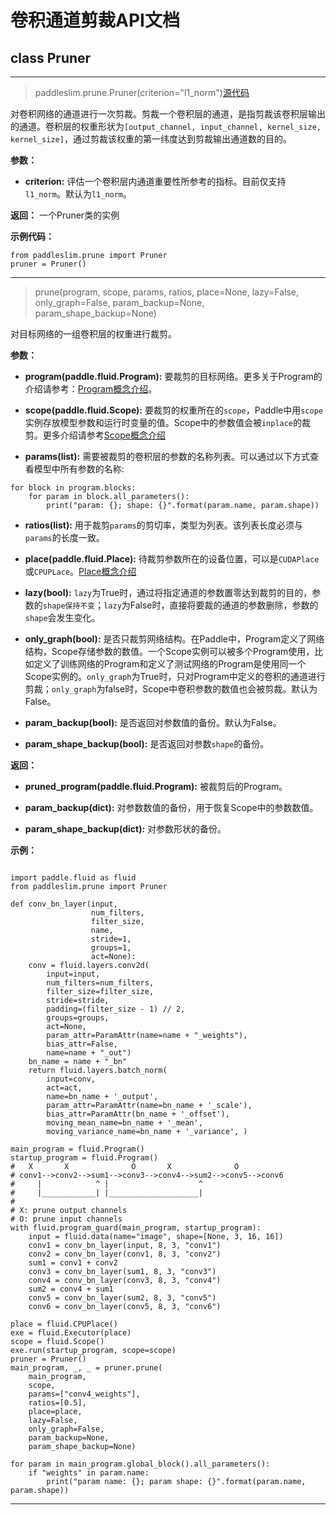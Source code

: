 
# 卷积通道剪裁API文档

## class Pruner

---

>paddleslim.prune.Pruner(criterion="l1_norm")[源代码]()

对卷积网络的通道进行一次剪裁。剪裁一个卷积层的通道，是指剪裁该卷积层输出的通道。卷积层的权重形状为`[output_channel, input_channel, kernel_size, kernel_size]`，通过剪裁该权重的第一纬度达到剪裁输出通道数的目的。

**参数：**

- **criterion:** 评估一个卷积层内通道重要性所参考的指标。目前仅支持`l1_norm`。默认为`l1_norm`。

**返回：** 一个Pruner类的实例

**示例代码：**

```
from paddleslim.prune import Pruner
pruner = Pruner()
```

---

>prune(program, scope, params, ratios, place=None, lazy=False, only_graph=False, param_backup=None, param_shape_backup=None)

对目标网络的一组卷积层的权重进行裁剪。

**参数：**

- **program(paddle.fluid.Program):** 要裁剪的目标网络。更多关于Program的介绍请参考：[Program概念介绍](https://www.paddlepaddle.org.cn/documentation/docs/zh/api_cn/fluid_cn/Program_cn.html#program)。

- **scope(paddle.fluid.Scope):** 要裁剪的权重所在的`scope`，Paddle中用`scope`实例存放模型参数和运行时变量的值。Scope中的参数值会被`inplace`的裁剪。更多介绍请参考[Scope概念介绍]()

- **params(list<str>):** 需要被裁剪的卷积层的参数的名称列表。可以通过以下方式查看模型中所有参数的名称:
```
for block in program.blocks:
    for param in block.all_parameters():
        print("param: {}; shape: {}".format(param.name, param.shape))
```

- **ratios(list<float>):** 用于裁剪`params`的剪切率，类型为列表。该列表长度必须与`params`的长度一致。

- **place(paddle.fluid.Place):** 待裁剪参数所在的设备位置，可以是`CUDAPlace`或`CPUPLace`。[Place概念介绍]()

- **lazy(bool):** `lazy`为True时，通过将指定通道的参数置零达到裁剪的目的，参数的`shape保持不变`；`lazy`为False时，直接将要裁的通道的参数删除，参数的`shape`会发生变化。

- **only_graph(bool):** 是否只裁剪网络结构。在Paddle中，Program定义了网络结构，Scope存储参数的数值。一个Scope实例可以被多个Program使用，比如定义了训练网络的Program和定义了测试网络的Program是使用同一个Scope实例的。`only_graph`为True时，只对Program中定义的卷积的通道进行剪裁；`only_graph`为false时，Scope中卷积参数的数值也会被剪裁。默认为False。

- **param_backup(bool):** 是否返回对参数值的备份。默认为False。

- **param_shape_backup(bool):** 是否返回对参数`shape`的备份。

**返回：**

- **pruned_program(paddle.fluid.Program):** 被裁剪后的Program。

- **param_backup(dict):** 对参数数值的备份，用于恢复Scope中的参数数值。

- **param_shape_backup(dict):** 对参数形状的备份。

**示例：**

```

import paddle.fluid as fluid
from paddleslim.prune import Pruner

def conv_bn_layer(input,
                  num_filters,
                  filter_size,
                  name,
                  stride=1,
                  groups=1,
                  act=None):
    conv = fluid.layers.conv2d(
        input=input,
        num_filters=num_filters,
        filter_size=filter_size,
        stride=stride,
        padding=(filter_size - 1) // 2,
        groups=groups,
        act=None,
        param_attr=ParamAttr(name=name + "_weights"),
        bias_attr=False,
        name=name + "_out")
    bn_name = name + "_bn"
    return fluid.layers.batch_norm(
        input=conv,
        act=act,
        name=bn_name + '_output',
        param_attr=ParamAttr(name=bn_name + '_scale'),
        bias_attr=ParamAttr(bn_name + '_offset'),
        moving_mean_name=bn_name + '_mean',
        moving_variance_name=bn_name + '_variance', )

main_program = fluid.Program()
startup_program = fluid.Program()
#   X       X              O       X              O
# conv1-->conv2-->sum1-->conv3-->conv4-->sum2-->conv5-->conv6
#     |            ^ |                    ^
#     |____________| |____________________|
#
# X: prune output channels
# O: prune input channels
with fluid.program_guard(main_program, startup_program):
    input = fluid.data(name="image", shape=[None, 3, 16, 16])
    conv1 = conv_bn_layer(input, 8, 3, "conv1")
    conv2 = conv_bn_layer(conv1, 8, 3, "conv2")
    sum1 = conv1 + conv2
    conv3 = conv_bn_layer(sum1, 8, 3, "conv3")
    conv4 = conv_bn_layer(conv3, 8, 3, "conv4")
    sum2 = conv4 + sum1
    conv5 = conv_bn_layer(sum2, 8, 3, "conv5")
    conv6 = conv_bn_layer(conv5, 8, 3, "conv6")

place = fluid.CPUPlace()
exe = fluid.Executor(place)
scope = fluid.Scope()
exe.run(startup_program, scope=scope)
pruner = Pruner()
main_program, _, _ = pruner.prune(
    main_program,
    scope,
    params=["conv4_weights"],
    ratios=[0.5],
    place=place,
    lazy=False,
    only_graph=False,
    param_backup=None,
    param_shape_backup=None)

for param in main_program.global_block().all_parameters():
    if "weights" in param.name:
        print("param name: {}; param shape: {}".format(param.name, param.shape))

```


---
